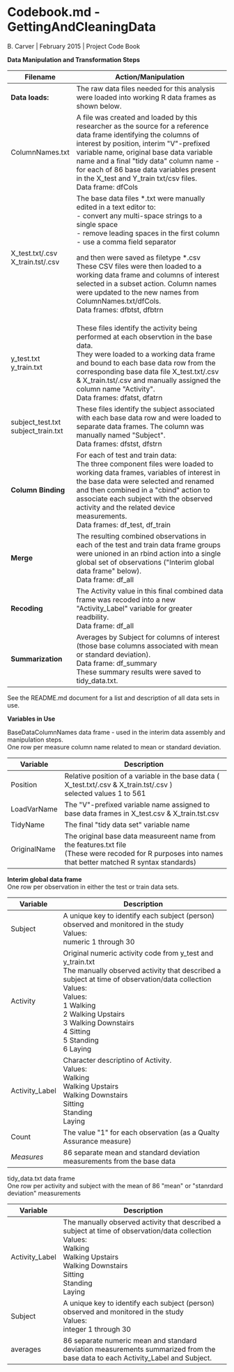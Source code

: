 # Codebook.md - GettingAndCleaningData

B. Carver | February 2015  |  Project Code Book 

<b>Data Manipulation and Transformation Steps</b>

| Filename  | Action/Manipulation | 
| ------------- | ------------- |
| <b>Data loads:</b> | The raw data files needed for this analysis were loaded into working R data frames as shown below.|
| ColumnNames.txt  | A file was created and loaded by this researcher as the source for a reference data frame identifying the columns of interest by position, interim "V"-prefixed variable name, original base data variable name and a final "tidy data" column name - for each of 86 base data variables present in the X_test and Y_train txt/csv files. <br>Data frame: dfCols|
| X_test.txt/.csv<br>X_train.tst/.csv  | The base data files *.txt were manually edited in a text editor to:<br>- convert any multi-space strings to a single space <br> - remove leading spaces in the first column<br>- use a comma field separator<p>and then were saved as filetype *.csv<br> These CSV files were then loaded to a working data frame and columns of interest selected in a subset action.  Column names were updated to the new names from ColumnNames.txt/dfCols. <br>Data frames: dfbtst, dfbtrn| 
| y_test.txt<br>y_train.txt | These files identify the activity being performed at each observtion in the base data.<br> They were loaded to a working data frame and bound to each base data row from the corresponding base data file X_test.txt/.csv & X_train.tst/.csv and manually assigned the column name "Activity". <br>Data frames: dfatst, dfatrn|   
| subject_test.txt<br>subject_train.txt  | These files identify the subject associated with each base data row and were loaded to separate data frames.  The column was manually named "Subject". <br>Data frames: dfstst, dfstrn |
| <b>Column Binding</b> | For each of test and train data:<br> The three component files were loaded to working data frames, variables of interest in the base data were selected and renamed and then combined in a "cbind" action to associate each subject with the observed activity and the related device measurements. <br>Data frames: df_test, df_train|
| <b>Merge</b> | The resulting combined observations in each of the test and train data frame groups were unioned in an rbind action into a single global set of observations ("Interim global data frame" below). <br>Data frame: df_all|
| <b>Recoding</b> | The Activity value in this final combined data frame was recoded into a new "Activity_Label" variable for greater readbility. <br>Data frame: df_all|
| <b>Summarization</b> | Averages by Subject for columns of interest (those base columns associated with mean or standard deviation).   <br>Data frame: df_summary <br>These summary results were saved to tidy_data.txt.|


See the README.md document for a list and description of all data sets in use.

<b>Variables in Use</b>

BaseDataColumnNames data frame - used in the interim data assembly and manipulation steps.
<br>One row per measure column name related to mean or standard deviation. 

| Variable  | Description | 
| ------------- | ------------- |
| Position  | Relative position of a variable in the base data (  X_test.txt/.csv & X_train.tst/.csv ) <br>selected values 1 to 561 |
| LoadVarName | The "V"-prefixed variable name assigned to base data frames in X_test.csv & X_train.tst.csv |
| TidyName | The final "tidy data set" variable name |
| OriginalName | The original base data measureent name from the features.txt file<br>(These were recoded for R purposes into names that better matched R syntax standards)|

<b>Interim global data frame</b>
<br>One row per observation in either the test or train data sets.

| Variable  | Description | 
| ------------- | ------------- |
| Subject  | A unique key to identify each subject (person) observed and monitored in the study <br>Values:<br>numeric 1 through 30 |
| Activity | Original numeric activity code from y_test and y_train.txt<br>The manually observed activity that described a subject at time of observation/data collection<br>Values:<br>Values:<br>1 Walking<br>2 Walking Upstairs<br>3 Walking Downstairs<br>4 Sitting<br>5 Standing<br>6 Laying |
| Activity_Label | Character descriptino of Activity.<br>Values:<br>Walking<br>Walking Upstairs<br>Walking Downstairs<br>Sitting<br>Standing<br>Laying |
| Count | The value "1" for each observation (as a Qualty Assurance measure)|
| *Measures* | 86 separate mean and standard deviation measurements from the base data |


tidy_data.txt data frame
<br>One row per activity and subject with the mean of 86 "mean" or "stanrdard deviation" measurements 

| Variable  | Description | 
| ------------- | ------------- |
| Activity_Label | The manually observed activity that described a subject at time of observation/data collection<br>Values:<br>Walking<br>Walking Upstairs<br>Walking Downstairs<br>Sitting<br>Standing<br>Laying |
| Subject  | A unique key to identify each subject (person) observed and monitored in the study <br>Values:<br>integer 1 through 30 |
| averages |86 separate numeric mean and standard deviation measurements summarized from the base data to each Activity_Label and Subject.|

